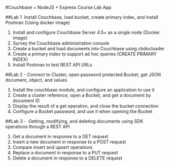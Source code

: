 #Couchbase + NodeJS + Express Course Lab App

##Lab 1​  ­ Install Couchbase, load bucket, create primary index, and install Postman (Using docker image)

 1. Install and configure Couchbase Server 4.5+ as a single node (Docker image)
 2. Survey the Couchbase administration console 
 3. Create a bucket and load documents into Couchbase using cbdocloader 
 4. Create a primary index to support ad hoc queries (CREATE PRIMARY INDEX) 
 5. Install Postman to test REST API URLs

##Lab 2 - Connect to Cluster, open password protected Bucket, get JSON document, object, and values

 1. Install the couchbase module, and configure an application to use it
 2. Create a cluster reference, open a Bucket, and get a document by document ID
 3. Display the result of a get operation, and close the bucket connection
 4. Configure a Bucket password, and use it when opening the Bucket

##Lab 3 - ​ Getting, modifying, and deleting documents using SDK operations through a REST API
 
 1. Get a document in response to a GET request
 2. Insert a new document in response to a POST request
 3. Compare insert and upsert operations
 4. Replace a document in response to a PUT request
 5. Delete a document in response to a DELETE request
